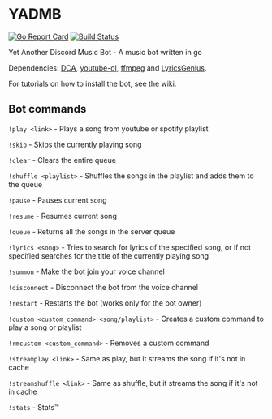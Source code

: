 # YADMB
[![Go Report Card](https://goreportcard.com/badge/github.com/TheTipo01/YADMB)](https://goreportcard.com/report/github.com/TheTipo01/YADMB)
[![Build Status](https://travis-ci.com/TheTipo01/YADMB.svg?branch=master)](https://travis-ci.com/TheTipo01/YADMB)

Yet Another Discord Music Bot - A music bot written in go

Dependencies: [DCA](https://github.com/bwmarrin/dca/tree/master/cmd/dca), [youtube-dl](https://youtube-dl.org/), [ffmpeg](https://ffmpeg.org/download.html) and [LyricsGenius](https://github.com/johnwmillr/LyricsGenius).

For tutorials on how to install the bot, see the wiki.

## Bot commands

`!play <link>` - Plays a song from youtube or spotify playlist

`!skip` - Skips the currently playing song

`!clear` - Clears the entire queue

`!shuffle <playlist>` - Shuffles the songs in the playlist and adds them to the queue

`!pause` - Pauses current song

`!resume` - Resumes current song

`!queue` - Returns all the songs in the server queue

`!lyrics <song>` - Tries to search for lyrics of the specified song, or if not specified searches for the title of the currently playing song

`!summon` - Make the bot join your voice channel

`!disconnect` - Disconnect the bot from the voice channel

`!restart` - Restarts the bot (works only for the bot owner)

`!custom <custom_command> <song/playlist>` - Creates a custom command to play a song or playlist

`!rmcustom <custom_command>` - Removes a custom command

`!streamplay <link>` - Same as play, but it streams the song if it's not in cache

`!streamshuffle <link>` - Same as shuffle, but it streams the song if it's not in cache

`!stats` - Stats™